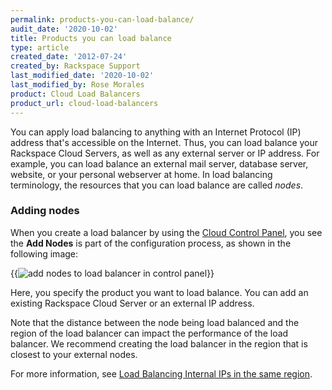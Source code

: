 ```yaml
---
permalink: products-you-can-load-balance/
audit_date: '2020-10-02'
title: Products you can load balance
type: article
created_date: '2012-07-24'
created_by: Rackspace Support
last_modified_date: '2020-10-02'
last_modified_by: Rose Morales
product: Cloud Load Balancers
product_url: cloud-load-balancers
---
```


You can apply load balancing to anything with an Internet Protocol (IP) address
that's accessible on the Internet. Thus, you can load balance your
Rackspace Cloud Servers, as well as any external server or IP address. For
example, you can load balance an external mail server, database server, website,
or your personal webserver at home. In load balancing terminology, the
resources that you can load balance are called *nodes*.

### Adding nodes

When you create a load balancer by using the [Cloud Control
Panel](https://login.rackspace.com), you see the **Add Nodes** is part of the
configuration process, as shown in the following image:

{{<image alt="add nodes to load balancer in control panel" src="load-balancer-add-nodes.png" title="add nodes to load balancer in control panel">}}

Here, you specify the product you want to load balance. You can add an
existing Rackspace Cloud Server or an external IP address.

Note that the distance between the node being load balanced and the region of
the load balancer can impact the performance of the load balancer. We recommend
creating the load balancer in the region that is closest to your external nodes.

For more information, see [Load Balancing Internal IPs in the same
region](/support/how-to/load-balancing-internal-ips-in-the-same-region).
